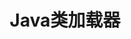 ---
layout: post
title: Java类加载器
categories: jvm
tags: [java,classloader]
avatarimg: "/img/head.jpg"
published: false

---